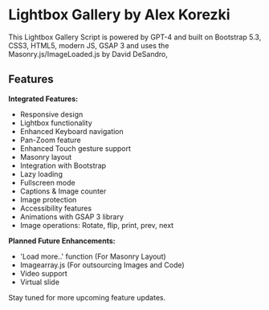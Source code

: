 # Lightbox Gallery by Alex Korezki

This Lightbox Gallery Script is powered by GPT-4 and built on Bootstrap 5.3, CSS3, HTML5, modern JS, GSAP 3 and uses the Masonry.js/ImageLoaded.js by David DeSandro,

## Features

**Integrated Features:**

- Responsive design
- Lightbox functionality
- Enhanced Keyboard navigation 
- Pan-Zoom feature
- Enhanced Touch gesture support
- Masonry layout
- Integration with Bootstrap
- Lazy loading
- Fullscreen mode
- Captions & Image counter
- Image protection
- Accessibility features
- Animations with GSAP 3 library
- Image operations: Rotate, flip, print, prev, next

**Planned Future Enhancements:**

- 'Load more..' function (For Masonry Layout)
- Imagearray.js (For outsourcing Images and Code)
- Video support
- Virtual slide

Stay tuned for more upcoming feature updates.
